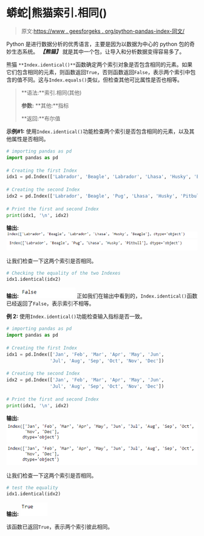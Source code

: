 # 蟒蛇|熊猫索引.相同()

> 原文:[https://www . geesforgeks . org/python-pandas-index-同文/](https://www.geeksforgeeks.org/python-pandas-index-identical/)

Python 是进行数据分析的优秀语言，主要是因为以数据为中心的 python 包的奇妙生态系统。 ***【熊猫】*** 就是其中一个包，让导入和分析数据变得容易多了。

熊猫 `**Index.identical()**`函数确定两个索引对象是否包含相同的元素。如果它们包含相同的元素，则函数返回`True`，否则函数返回`False`，表示两个索引中包含的值不同。这与`Index.equals()`类似，但检查其他可比属性是否也相等。

> **语法:**索引.相同(其他)
> 
> **参数:**
> **其他:**指标
> 
> **返回:**布尔值

**示例#1:** 使用`Index.identical()`功能检查两个索引是否包含相同的元素，以及其他属性是否相同。

```py
# importing pandas as pd
import pandas as pd

# Creating the first Index
idx1 = pd.Index(['Labrador', 'Beagle', 'Labrador', 'Lhasa', 'Husky', 'Beagle'])

# Creating the second Index
idx2 = pd.Index(['Labrador', 'Beagle', 'Pug', 'Lhasa', 'Husky', 'Pitbull'])

# Print the first and second Index
print(idx1, '\n', idx2)
```

**输出:**
![](img/a17dcb8df4399b450d7ce6cf202b3e75.png)
![](img/14c4b60485663f29b79b8abfc1bcca72.png)

让我们检查一下这两个索引是否相同。

```py
# Checking the equality of the two Indexes
idx1.identical(idx2)
```

**输出:**
![](img/5ad24f4434886025382c2d6f5649b168.png)
正如我们在输出中看到的，`Index.identical()`函数已经返回了`False`，表示索引不相等。

**例 2:** 使用`Index.identical()`功能检查输入指标是否一致。

```py
# importing pandas as pd
import pandas as pd

# Creating the first Index
idx1 = pd.Index(['Jan', 'Feb', 'Mar', 'Apr', 'May', 'Jun',
                'Jul', 'Aug', 'Sep', 'Oct', 'Nov', 'Dec'])

# Creating the second Index
idx2 = pd.Index(['Jan', 'Feb', 'Mar', 'Apr', 'May', 'Jun',
                'Jul', 'Aug', 'Sep', 'Oct', 'Nov', 'Dec'])

# Print the first and second Index
print(idx1, '\n', idx2)
```

**输出:**
![](img/8230f984c328275c12578196b2fcb367.png)
![](img/8230f984c328275c12578196b2fcb367.png)

让我们检查一下这两个索引是否相同。

```py
# test the equality
idx1.identical(idx2)
```

**输出:**
![](img/4f1afd13a0725bed93189e15e1436102.png)

该函数已返回`True`，表示两个索引彼此相同。